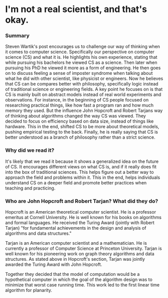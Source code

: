 # I'm not a real scientist, and that's okay.

### Summary
Steven Wartik's post encourages us to challenge our way of thinking when it comes to computer science. Specifically our perspective on computer science (CS) and what it is. He highlights his own experience, stating that while pursuing his bachelors he viewed CS as a science. Then later when pursuing his PhD he viewed it more as a form of engineering. He then goes on to discuss feeling a sense of imposter syndrome when talking about what he did with other scientist, like physicist or engineers. Now he believes that CS can be compares better with philosophy, specifically logic instead of traditional science or engineering fields. A key point he focuses on is that CS is mainly built on abstract models instead of real world experiments and observations. For instance, in the beginning of CS people focused on researching practical things, like how fast a program ran and how much memory they used. But the influence John Hopcroft and Robert Tarjans way of thinking about algorithms changed the way CS was viewed. They decided to focus on efficiency based on data size, instead of things like hardware. This in the end, shifted CS to be more about theoretical models, pushing empirical testing to the back. Finally, he is really saying that CS is better understood as a branch of philosophy rather than a strict science. 

### Why did we read it?
It's likely that we read it because it shows a generalized idea on the future of CS. It encourages different views on what CS is, and if it really does fit into the box of traditional sciences. This helps figure out a better way to approach the field and problems within it. This in the end, helps individuals understand CS on a deeper field and promote better practices when teaching and practicing. 

### Who are John Hopcroft and Robert Tarjan? What did they do?
Hopcroft is an American theoretical computer scientist. He is a professor emeritus at Cornell University. He is well known for his books on algorithms and formal languages. He received the Turing Award (jointly with Robert Tarjan) "for fundamental achievements in the design and analysis of algorithms and data structures." 

Tarjan is an American computer scientist and a mathematician. He is currently a professor of Computer Science at Princeton University. Tarjan is well known for his pioneering work on graph theory algorithms and data structures. As stated above in Hopcroft's section, Tarjan was jointly awarded the Turing Award with John Hopcroft. 

Together they decided that the model of computation would be a hypothetical computer in which the goal of the algorithm design was to minimize that worst case running time. This work led to the first linear time algorithm for planarity. 

